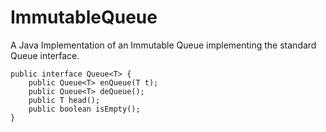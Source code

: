 # ImmutableQueue
A Java Implementation of an Immutable Queue implementing the standard Queue interface.

```
public interface Queue<T> {
    public Queue<T> enQueue(T t);
    public Queue<T> deQueue();
    public T head();
    public boolean isEmpty();
}
```
